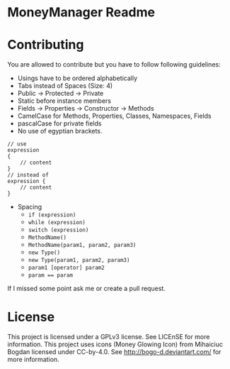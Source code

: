 # MoneyManager Readme

# Contributing
You are allowed to contribute but you have to follow following guidelines:

* Usings have to be ordered alphabetically
* Tabs instead of Spaces (Size: 4)
* Public -> Protected -> Private
* Static before instance members
* Fields -> Properties -> Constructor -> Methods
* CamelCase for Methods, Properties, Classes, Namespaces, Fields
* pascalCase for private fields
* No use of egyptian brackets.  
```
// use
expression
{
	// content
}
// instead of
expression {
	// content
}
```
* Spacing
    * `if (expression)`
	* `while (expression)`
	* `switch (expression)`
	* `MethodName()`
	* `MethodName(param1, param2, param3)`
	* `new Type()`
	* `new Type(param1, param2, param3)`
	* `param1 [operator] param2`
	* `param == param`

If I missed some point ask me or create a pull request.

# License
This project is licensed under a GPLv3 license. See LICEnSE for more information.
This project uses icons (Money Glowing Icon) from Mihaiciuc Bogdan licensed under CC-by-4.0. See http://bogo-d.deviantart.com/ for more information.